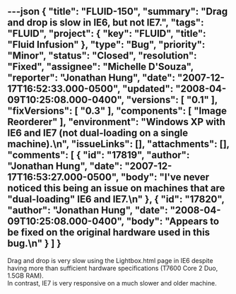 ---json
{
  "title": "FLUID-150",
  "summary": "Drag and drop is slow in IE6, but not IE7.",
  "tags": "FLUID",
  "project": {
    "key": "FLUID",
    "title": "Fluid Infusion"
  },
  "type": "Bug",
  "priority": "Minor",
  "status": "Closed",
  "resolution": "Fixed",
  "assignee": "Michelle D'Souza",
  "reporter": "Jonathan Hung",
  "date": "2007-12-17T16:52:33.000-0500",
  "updated": "2008-04-09T10:25:08.000-0400",
  "versions": [
    "0.1"
  ],
  "fixVersions": [
    "0.3"
  ],
  "components": [
    "Image Reorderer"
  ],
  "environment": "Windows XP with IE6 and IE7 (not dual-loading on a single machine).\n",
  "issueLinks": [],
  "attachments": [],
  "comments": [
    {
      "id": "17819",
      "author": "Jonathan Hung",
      "date": "2007-12-17T16:53:27.000-0500",
      "body": "I've never noticed this being an issue on machines that are \"dual-loading\" IE6 and IE7.\n"
    },
    {
      "id": "17820",
      "author": "Jonathan Hung",
      "date": "2008-04-09T10:25:08.000-0400",
      "body": "Appears to be fixed on the original hardware used in this bug.\n"
    }
  ]
}
---
Drag and drop is very slow using the Lightbox.html page in IE6 despite having more than sufficient hardware specifications (T7600 Core 2 Duo, 1.5GB RAM).\
In contrast, IE7 is very responsive on a much slower and older machine.

        
